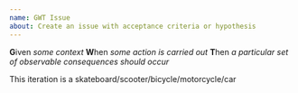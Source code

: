 ```yaml
---
name: GWT Issue
about: Create an issue with acceptance criteria or hypothesis
---
```

**G**iven *some context*
**W**hen *some action is carried out*
**T**hen *a particular set of observable consequences should occur*

This iteration is a skateboard/scooter/bicycle/motorcycle/car
